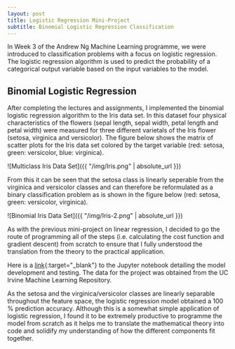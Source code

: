 ```yaml
---
layout: post
title: Logistic Regression Mini-Project
subtitle: Binomial Logistic Regression Classification
---
```


In Week 3 of the Andrew Ng Machine Learning programme, we were introduced to classification problems with a focus on logistic regression. The logistic regression algorithm is used to predict the probability of a categorical output variable based on the input variables to the model. 

## Binomial Logistic Regression

After completing the lectures and assignments, I implemented the binomial logistic regression algorithm to the Iris data set. In this dataset four physical characteristics of the flowers (sepal length, sepal width, petal length and petal width) were measured for three different varietals of the Iris flower (setosa, virginica and versicolor). The figure below shows the matrix of scatter plots for the Iris data set colored by the target variable (red: setosa, green: versicolor, blue: virginica). 

![Multiclass Iris Data Set]({{ "/img/Iris.png" | absolute_url }})

From this it can be seen that the setosa class is linearly seperable from the virginica and versicolor classes and can therefore be reformulated as a binary classification problem as is shown in the figure below (red: setosa, green: versicolor, virginica).

![Binomial Iris Data Set]({{ "/img/Iris-2.png" | absolute_url }})

As with the previous mini-project on linear regression, I decided to go the route of programming all of the steps (i.e. calculating the cost function and gradient descent) from scratch to ensure that I fully understood the translation from the theory to the practical application. 

Here is a [link](https://github.com/nickramskill/Machine-Learning-Projects){:target="_blank"} to the Jupyter notebook detailing the model development and testing. The data for the project was obtained from the UC Irvine Machine Learning Repository.  

As the setosa and the virginica/versicolor classes are linearly separable throughout the feature space, the logistic regression model obtained a 100 % prediction accuracy. Although this is a somewhat simple application of logistic regression, I found it to be extremely productive to programme the model from scratch as it helps me to translate the mathematical theory into code and solidify my understanding of how the different components fit together. 
